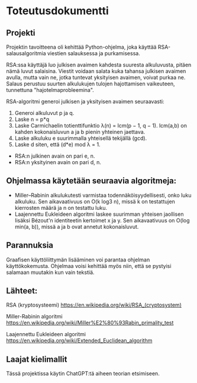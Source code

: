 # Toteutusdokumentti
## Projekti

Projektin tavoitteena oli kehittää Python-ohjelma, joka käyttää RSA-salausalgoritmia viestien salauksessa ja purkamisessa.

RSA:ssa käyttäjä luo julkisen avaimen kahdesta suuresta alkuluvusta, pitäen nämä luvut salaisina. Viestit voidaan salata kuka tahansa julkisen avaimen avulla, mutta vain ne, jotka tuntevat yksityisen avaimen, voivat purkaa ne. Salaus perustuu suurten alkulukujen tulojen hajottamisen vaikeuteen, tunnettuna "hajotelmaprobleemina".

RSA-algoritmi generoi julkisen ja yksityisen avaimen seuraavasti:
1. Generoi alkuluvut p ja q.
2. Laske n = p*q
3. Laske Carmichaelin totienttifunktio λ(n) = lcm(p − 1, q − 1). lcm(a,b) on kahden kokonaisluvun a ja b pienin yhteinen jaettava.
4. Laske alkuluku e suurimmalla yhteisellä tekijällä (gcd).
5. Laske d siten, että (d*e) mod λ = 1.
- RSA:n julkinen avain on pari e, n.
- RSA:n yksityinen avain on pari d, n.

## Ohjelmassa käytetään seuraavia algoritmeja:

- Miller–Rabinin alkulukutesti varmistaa todennäköisyydellisesti, onko luku alkuluku. Sen aikavaativuus on O(k log3 n), missä k on testattujen kierrosten määrä ja n on testattu luku.
- Laajennettu Eukleideen algoritmi laskee suurimman yhteisen jaollisen lisäksi Bézout'n identiteetin kertoimet x ja y. Sen aikavaativuus on O(log min(a, b)), missä a ja b ovat annetut kokonaisluvut.

## Parannuksia
Graafisen käyttöliittymän lisääminen voi parantaa ohjelman käyttökokemusta. Ohjelmaa voisi kehittää myös niin, että se pystyisi salamaan muutakin kun vain tekstiä.



## Lähteet:

RSA (kryptosysteemi)
https://en.wikipedia.org/wiki/RSA_(cryptosystem)

Miller-Rabinin algoritmi
https://en.wikipedia.org/wiki/Miller%E2%80%93Rabin_primality_test

Laajennettu Eukleideen algoritmi
https://en.wikipedia.org/wiki/Extended_Euclidean_algorithm

## Laajat kielimallit

Tässä projektissa käytin ChatGPT:tä aiheen teorian etsimiseen.
